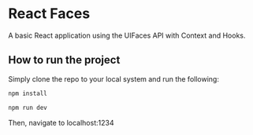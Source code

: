 # React Faces
A basic React application using the UIFaces API with Context and Hooks.

## How to run the project
Simply clone the repo to your local system and run the following:
```bash
npm install
```
```bash
npm run dev
```
Then, navigate to localhost:1234
